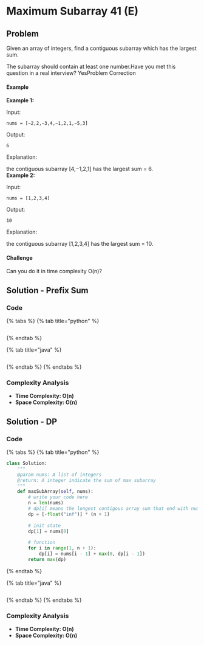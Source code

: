 # Maximum Subarray 41 \(E\)

## Problem

Given an array of integers, find a contiguous subarray which has the largest sum.

The subarray should contain at least one number.Have you met this question in a real interview?  YesProblem Correction

#### Example

**Example 1:**

Input:

```text
nums = [−2,2,−3,4,−1,2,1,−5,3]
```

Output:

```text
6
```

Explanation:

the contiguous subarray \[4,−1,2,1\] has the largest sum = 6.  
**Example 2:**

Input:

```text
nums = [1,2,3,4]
```

Output:

```text
10
```

Explanation:

the contiguous subarray \[1,2,3,4\] has the largest sum = 10.

#### Challenge

Can you do it in time complexity O\(n\)?

## Solution - Prefix Sum

### Code

{% tabs %}
{% tab title="python" %}
```python

```
{% endtab %}

{% tab title="java" %}
```

```
{% endtab %}
{% endtabs %}

### Complexity Analysis

* **Time Complexity: O\(n\)**
* **Space Complexity: O\(n\)**

## Solution - DP

### Code

{% tabs %}
{% tab title="python" %}
```python
class Solution:
    """
    @param nums: A list of integers
    @return: A integer indicate the sum of max subarray
    """
    def maxSubArray(self, nums):
        # write your code here
        n = len(nums)
        # dp[i] means the longest contigous array sum that end with nums[ith]
        dp = [-float("inf")] * (n + 1)
        
        # init state
        dp[1] = nums[0]
        
        # function 
        for i in range(1, n + 1):
            dp[i] = nums[i - 1] + max(0, dp[i - 1])
        return max(dp)
```
{% endtab %}

{% tab title="java" %}
```

```
{% endtab %}
{% endtabs %}

### Complexity Analysis

* **Time Complexity: O\(n\)**
* **Space Complexity: O\(n\)**

